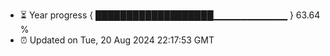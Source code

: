 - ⏳ Year progress { ███████████████████▁▁▁▁▁▁▁▁▁▁▁ } 63.64 %
- ⏰ Updated on Tue, 20 Aug 2024 22:17:53 GMT

